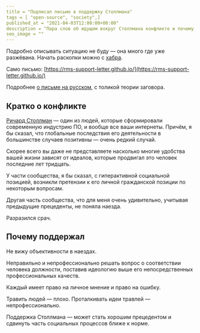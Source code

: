 ```yaml
---
title = "Подписал письмо в поддержку Столлмана"
tags = [ "open-source", "society",]
published_at = "2021-04-03T12:00:00+00:00"
description = "Пара слов об идущем вокруг Столлмана конфликте и почему я подписал письмо в его поддержку."
seo_image = ""
---
```


Подробно описывать ситуацию не буду — она много где уже разжёвана. Начать раскопки можно с [хабра](https://habr.com/ru/news/t/548656/).

Само письмо: [https://rms-support-letter.github.io/](https://rms-support-letter.github.io/)

Подробнее [о письме на русском](https://habr.com/ru/news/t/548656/), с толикой теории заговора.

<!-- more -->

## Кратко о конфликте

[Ричард Столлман](https://ru.wikipedia.org/wiki/%D0%A1%D1%82%D0%BE%D0%BB%D0%BB%D0%BC%D0%B0%D0%BD,_%D0%A0%D0%B8%D1%87%D0%B0%D1%80%D0%B4_%D0%9C%D1%8D%D1%82%D1%82%D1%8C%D1%8E) — один из людей, которые сформировали современную индустрию ПО, и вообще все ваши интернеты. Причём, я бы сказал, что глобальные последствия его деятельности в большинстве случаев позитивны — очень редкий случай.

Скорее всего вы даже не представляете насколько многие удобства вашей жизни зависят от идеалов, которые продвигал это человек последние лет тридцать.

У части сообщества, я бы сказал, с гиперактивной социальной позицией, возникли претензии к его личной гражданской позиции по некоторым вопросам.

Другая часть сообщества, что для меня очень удивительно, учитывая предыдущие прецеденты, не поняла наезда.

Разразился срач.

## Почему поддержал

Не вижу объективности в наездах.

Неправильно и непрофессионально решать вопрос о соответствии человека должности, поставив идеологию выше его непосредственных профессиональных качеств.

Каждый имеет право на личное мнение и право на ошибку.

Травить людей — плохо. Проталкивать идеи травлей — непрофессионально.

Поддержка Столлмана — может стать хорошим прецедентом и сдвинуть часть социальных процессов ближе к норме.
